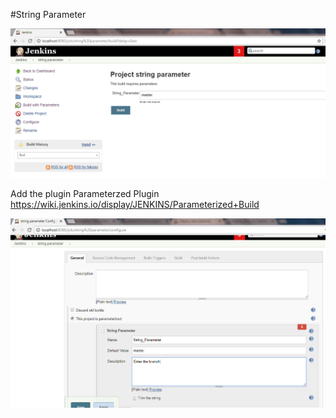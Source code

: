 #String Parameter

<img src="../images/String_parameter-a.png">

Add the plugin Parameterzed Plugin https://wiki.jenkins.io/display/JENKINS/Parameterized+Build

<img src="../images/String_parameter-b.png">
